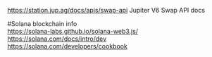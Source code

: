 https://station.jup.ag/docs/apis/swap-api Jupiter V6 Swap API docs </br>

#Solana blockchain info </br>
https://solana-labs.github.io/solana-web3.js/ </br>
https://solana.com/docs/intro/dev </br>
https://solana.com/developers/cookbook </br>
